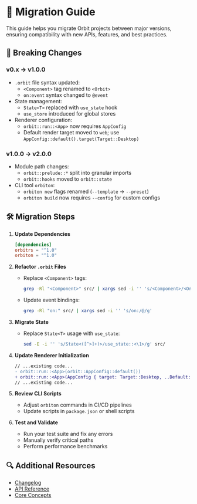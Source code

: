 # 🔄 Migration Guide

This guide helps you migrate Orbit projects between major versions, ensuring compatibility with new APIs, features, and best practices.

## 🚧 Breaking Changes

### v0.x → v1.0.0

- `.orbit` file syntax updated:
  - `<Component>` tag renamed to `<Orbit>`
  - `on:event` syntax changed to `@event`
- State management:
  - `State<T>` replaced with `use_state` hook
  - `use_store` introduced for global stores
- Renderer configuration:
  - `orbit::run::<App>` now requires `AppConfig`
  - Default render target moved to `web`; use `AppConfig::default().target(Target::Desktop)`

### v1.0.0 → v2.0.0

- Module path changes:
  - `orbit::prelude::*` split into granular imports
  - `orbit::hooks` moved to `orbit::state`
- CLI tool `orbiton`:
  - `orbiton new` flags renamed (`--template` → `--preset`)
  - `orbiton build` now requires `--config` for custom configs

## 🛠 Migration Steps

1. **Update Dependencies**
   ```toml
   [dependencies]
   orbitrs = "^1.0"
   orbiton = "^1.0"
   ```

2. **Refactor `.orbit` Files**
   - Replace `<Component>` tags:
     ```bash
     grep -Rl "<Component>" src/ | xargs sed -i '' 's/<Component>/<Orbit>/g'
     ```
   - Update event bindings:
     ```bash
     grep -Rl "on:" src/ | xargs sed -i '' 's/on:/@/g'
     ```

3. **Migrate State**
   - Replace `State<T>` usage with `use_state`:
     ```bash
     sed -E -i '' 's/State<([^>]+)>/use_state::<\1>/g' src/
     ```

4. **Update Renderer Initialization**
   ```diff
   // ...existing code...
   - orbit::run::<App>(orbit::AppConfig::default())
   + orbit::run::<App>(AppConfig { target: Target::Desktop, ..Default::default() })
   // ...existing code...
   ```

5. **Review CLI Scripts**
   - Adjust `orbiton` commands in CI/CD pipelines
   - Update scripts in `package.json` or shell scripts

6. **Test and Validate**
   - Run your test suite and fix any errors
   - Manually verify critical paths
   - Perform performance benchmarks

## 🔍 Additional Resources

- [Changelog](../../CHANGELOG.md)
- [API Reference](../api/README.md)
- [Core Concepts](../core-concepts/README.md)
